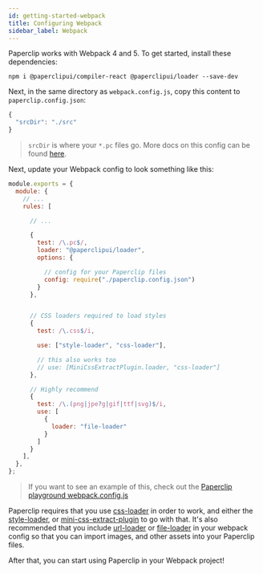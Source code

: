 ```yaml
---
id: getting-started-webpack
title: Configuring Webpack
sidebar_label: Webpack
---
```


<!-- TODO: #891 -->

Paperclip works with Webpack 4 and 5. To get started, install these dependencies:

```
npm i @paperclipui/compiler-react @paperclipui/loader --save-dev
```

Next, in the same directory as `webpack.config.js`, copy this content to `paperclip.config.json`:

```javascript
{
  "srcDir": "./src"
}

```

> `srcDir` is where your `*.pc` files go. More docs on this config can be found [here](configure-paperclip).

Next, update your Webpack config to look something like this:

```javascript
module.exports = {
  module: {
    // ... 
    rules: [

      // ...

      {
        test: /\.pc$/,
        loader: "@paperclipui/loader",
        options: {

          // config for your Paperclip files
          config: require("./paperclip.config.json")
        }
      },


      // CSS loaders required to load styles
      {
        test: /\.css$/i,

        use: ["style-loader", "css-loader"],

        // this also works too
        // use: [MiniCssExtractPlugin.loader, "css-loader"]
      },

      // Highly recommend
      {
        test: /\.(png|jpe?g|gif|ttf|svg)$/i,
        use: [
          {
            loader: "file-loader"
          }
        ]
      }
    ],
  },
};
```

> If you want to see an example of this, check out the [Paperclip playground webpack.config.js](https://github.com/paperclipui/paperclip/blob/master/packages/@paperclipui/playground/webpack.config.js#L62)

Paperclip requires that you use [css-loader](https://webpack.js.org/loaders/css-loader/) in order to work, and either the [style-loader](https://webpack.js.org/loaders/style-loader/), or [mini-css-extract-plugin](https://webpack.js.org/plugins/mini-css-extract-plugin/) to go with that. It's also recommended that you include [url-loader](https://webpack.js.org/loaders/url-loader/) or [file-loader](https://webpack.js.org/loaders/file-loader/) in your webpack config so that you can import images, and other assets into your Paperclip files.

After that, you can start using Paperclip in your Webpack project! 